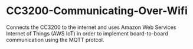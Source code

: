 # CC3200-Communicating-Over-Wifi
Connects the CC3200 to the internet and uses Amazon Web Services Internet of Things (AWS IoT) in order to implement board-to-board communication using the MQTT protcol.
